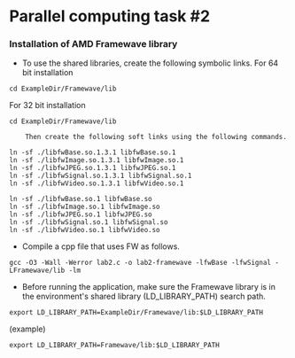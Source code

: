 # Parallel computing task #2
### Installation of AMD Framewave library
- To use the shared libraries, create the following symbolic links.
For 64 bit installation
```
cd ExampleDir/Framewave/lib
```
For 32 bit installation
```
cd ExampleDir/Framewave/lib
```
        Then create the following soft links using the following commands. 
```
ln -sf ./libfwBase.so.1.3.1 libfwBase.so.1
ln -sf ./libfwImage.so.1.3.1 libfwImage.so.1
ln -sf ./libfwJPEG.so.1.3.1 libfwJPEG.so.1
ln -sf ./libfwSignal.so.1.3.1 libfwSignal.so.1
ln -sf ./libfwVideo.so.1.3.1 libfwVideo.so.1
```
```
ln -sf ./libfwBase.so.1 libfwBase.so
ln -sf ./libfwImage.so.1 libfwImage.so
ln -sf ./libfwJPEG.so.1 libfwJPEG.so
ln -sf ./libfwSignal.so.1 libfwSignal.so
ln -sf ./libfwVideo.so.1 libfwVideo.so
```
- Compile a cpp file that uses FW as follows.
```
gcc -O3 -Wall -Werror lab2.c -o lab2-framewave -lfwBase -lfwSignal -LFramewave/lib -lm
```
- Before running the application, make sure the Framewave library is in the environment's shared library (LD_LIBRARY_PATH) search path.
```
export LD_LIBRARY_PATH=ExampleDir/Framewave/lib:$LD_LIBRARY_PATH
```
(example)
```
export LD_LIBRARY_PATH=Framewave/lib:$LD_LIBRARY_PATH
```
